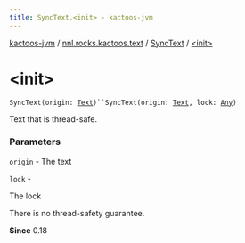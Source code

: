 ```yaml
---
title: SyncText.<init> - kactoos-jvm
---
```


[kactoos-jvm](../../index.html) / [nnl.rocks.kactoos.text](../index.html) / [SyncText](index.html) / [&lt;init&gt;](./-init-.html)

# &lt;init&gt;

`SyncText(origin: `[`Text`](../../nnl.rocks.kactoos/-text/index.html)`)``SyncText(origin: `[`Text`](../../nnl.rocks.kactoos/-text/index.html)`, lock: `[`Any`](https://kotlinlang.org/api/latest/jvm/stdlib/kotlin/-any/index.html)`)`

Text that is thread-safe.

### Parameters

`origin` - The text

`lock` -

The lock




There is no thread-safety guarantee.

**Since**
0.18

